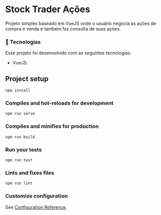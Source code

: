 # Stock Trader Ações

Projeto simples baseado em VueJS onde o usuário negocia as ações de compra e venda e também faz consulta de suas ações.

### 🚀 Tecnologias

Esse projeto foi desenvolvido com as seguintes tecnologias:

- VueJS.

## Project setup
```
npm install
```

### Compiles and hot-reloads for development
```
npm run serve
```

### Compiles and minifies for production
```
npm run build
```

### Run your tests
```
npm run test
```

### Lints and fixes files
```
npm run lint
```

### Customize configuration
See [Configuration Reference](https://cli.vuejs.org/config/).
